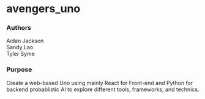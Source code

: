 # avengers_uno

### Authors

Aidan Jackson <br>
Sandy Lao<br>
Tyler Syme

### Purpose

Create a web-based Uno using mainly React for Front-end and Python for backend probablistic AI to explore different tools, frameworks, and technics. 